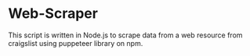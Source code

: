 # Web-Scraper
This script is written in Node.js to scrape data from a web resource from craigslist using puppeteer library on npm.
